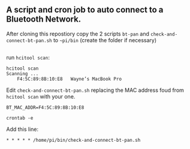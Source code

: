## A script and cron job to auto connect to a Bluetooth Network.


After cloning this repostiory copy the 2 scripts `bt-pan` and `check-and-connect-bt-pan.sh` to `~pi/bin`  (create the folder if necessary)


## 

run `hcitool scan`:

```
hcitool scan
Scanning ...
	F4:5C:89:8B:10:E8	Wayne’s MacBook Pro
```

Edit `check-and-connect-bt-pan.sh` replacing the MAC address foud from `hcitool scan` with your one.


```
BT_MAC_ADDR=F4:5C:89:8B:10:E8

```



```
crontab -e
```

Add this line:

```
* * * * * /home/pi/bin/check-and-connect-bt-pan.sh
```

